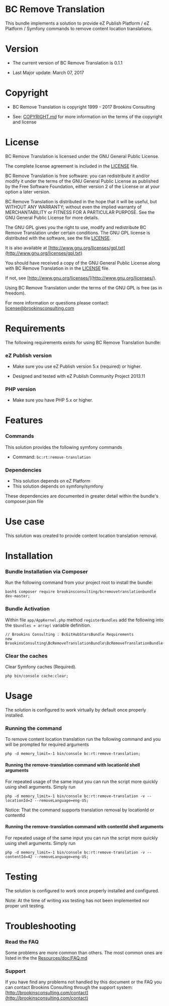 BC Remove Translation
===============

This bundle implements a solution to provide eZ Publish Platform / eZ Platform / Symfony commands to remove content location translations.


Version
=======

* The current version of BC Remove Translation is 0.1.1

* Last Major update: March 07, 2017


Copyright
=========

* BC Remove Translation is copyright 1999 - 2017 Brookins Consulting

* See: [COPYRIGHT.md](COPYRIGHT.md) for more information on the terms of the copyright and license


License
=======

BC Remove Translation is licensed under the GNU General Public License.

The complete license agreement is included in the [LICENSE](LICENSE.md) file.

BC Remove Translation is free software: you can redistribute it and/or modify
it under the terms of the GNU General Public License as published by
the Free Software Foundation, either version 2 of the License or at your
option a later version.

BC Remove Translation is distributed in the hope that it will be useful,
but WITHOUT ANY WARRANTY; without even the implied warranty of
MERCHANTABILITY or FITNESS FOR A PARTICULAR PURPOSE.  See the
GNU General Public License for more details.

The GNU GPL gives you the right to use, modify and redistribute
BC Remove Translation under certain conditions. The GNU GPL license
is distributed with the software, see the file [LICENSE](LICENSE.md).

It is also available at [http://www.gnu.org/licenses/gpl.txt](http://www.gnu.org/licenses/gpl.txt)

You should have received a copy of the GNU General Public License
along with BC Remove Translation in in the [LICENSE](LICENSE.md) file.

If not, see [http://www.gnu.org/licenses/](http://www.gnu.org/licenses/).

Using BC Remove Translation under the terms of the GNU GPL is free (as in freedom).

For more information or questions please contact: license@brookinsconsulting.com


Requirements
============

The following requirements exists for using BC Remove Translation bundle:


### eZ Publish version

* Make sure you use eZ Publish version 5.x (required) or higher.

* Designed and tested with eZ Publish Community Project 2013.11


### PHP version

* Make sure you have PHP 5.x or higher.


Features
========

### Commands

This solution provides the following symfony commands

* Command: `bc:rt:remove-translation`

### Dependencies

* This solution depends on eZ Platform
* This solution depends on symfony/symfony

These dependencies are documented in greater detail within the bundle's composer.json file


Use case
========

This solution was created to provide content location translation removal.


Installation
============

### Bundle Installation via Composer

Run the following command from your project root to install the bundle:

    bash$ composer require brookinsconsulting/bcremovetranslationbundle dev-master;


### Bundle Activation

Within file `app/AppKernel.php` method `registerBundles` add the following into the `$bundles = array(` variable definition.

    // Brookins Consulting : BcGitHubStarsBundle Requirements
    new BrookinsConsulting\BcRemoveTranslationBundle\BcRemoveTranslationBundle(),


### Clear the caches

Clear Symfony caches (Required).

    php bin/console cache:clear;


Usage
=====

The solution is configured to work virtually by default once properly installed.

### Running the command

To remove content location translation run the following command and you will be prompted for required arguments

    php -d memory_limit=-1 bin/console bc:rt:remove-translation;

#### Running the remove-translation command with locationId shell arguments

For repeated usage of the same input you can run the script more quickly using shell arguments. Simply run

    php -d memory_limit=-1 bin/console bc:rt:remove-translation -v --locationId=2 --removeLanguage=eng-US;

Notice: That the command supports translation removal by locationId or contentId

#### Running the remove-translation command with contentId shell arguments

For repeated usage of the same input you can run the script more quickly using shell arguments. Simply run

    php -d memory_limit=-1 bin/console bc:rt:remove-translation -v --contentId=42 --removeLanguage=eng-US;


Testing
=====

The solution is configured to work once properly installed and configured.

Note: At the time of writing xss testing has not been implemented nor proper unit testing.


Troubleshooting
===============

### Read the FAQ

Some problems are more common than others. The most common ones are listed in the the [Resources/doc/FAQ.md](Resources/doc/FAQ.md)


### Support

If you have find any problems not handled by this document or the FAQ you can contact Brookins Consulting through the support system: [http://brookinsconsulting.com/contact](http://brookinsconsulting.com/contact)

